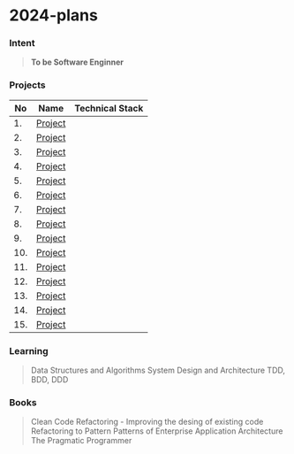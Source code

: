 # 2024-plans

### Intent
> **To be Software Enginner**

### Projects

| No | Name | Technical Stack |
|---|---|---|
| 1. | [Project](https://github.com/kgk-dev/) | |
| 2. | [Project](https://github.com/kgk-dev/) | |
| 3. | [Project](https://github.com/kgk-dev/) | |
| 4. | [Project](https://github.com/kgk-dev/) | |
| 5. | [Project](https://github.com/kgk-dev/) | |
| 6. | [Project](https://github.com/kgk-dev/) | |
| 7. | [Project](https://github.com/kgk-dev/) | |
| 8. | [Project](https://github.com/kgk-dev/) | |
| 9. | [Project](https://github.com/kgk-dev/) | |
| 10. | [Project](https://github.com/kgk-dev/) | |
| 11. | [Project](https://github.com/kgk-dev/) | |
| 12. | [Project](https://github.com/kgk-dev/) | |
| 13. | [Project](https://github.com/kgk-dev/) | |
| 14. | [Project](https://github.com/kgk-dev/) | |
| 15. | [Project](https://github.com/kgk-dev/) | |

### Learning 
> Data Structures and Algorithms
> System Design and Architecture
> TDD, BDD, DDD

### Books
> Clean Code
> Refactoring - Improving the desing of existing code
> Refactoring to Pattern
> Patterns of Enterprise Application Architecture
> The Pragmatic Programmer
